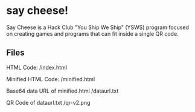 # say cheese!

Say Cheese is a Hack Club "You Ship We Ship" (YSWS) program focused on creating games and programs that can fit inside a single QR code.

## Files

HTML Code: /index.html

Minified HTML Code: /minified.html

Base64 data URL of minified.html /dataurl.txt

QR Code of dataurl.txt /qr-v2.png